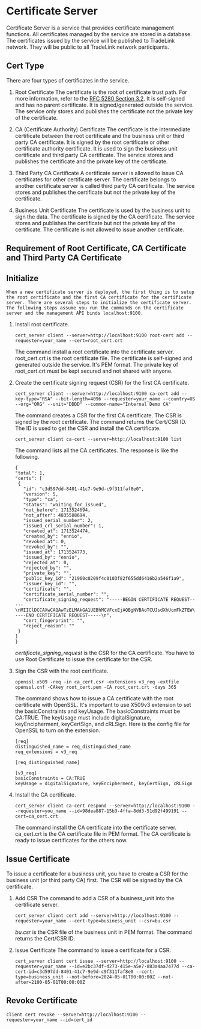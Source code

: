 # Certificate Server

Certificate Server is a service that provides certificate management functions. All certificates managed by the service are stored in a database. The certificates issued by the service will be published to TradeLink network. They will be public to all TradeLink network participants.

## Cert Type

There are four types of certificates in the service.

1. Root Certificate
   The certificate is the root of certificate trust path. For more information, refer to the [RFC 5280 Section 3.2](https://datatracker.ietf.org/doc/html/rfc5280#section-3.2). It is self-signed and has no parent certificate. It is signed/generated outside the service. The service only stores and publishes the certificate not the private key of the certificate.

1. CA (Certificate Authority) Certificate
   The certificate is the intermediate certificate between the root certificate and the business unit or third party CA certificate. It is signed by the root certificate or other certificate authority certificate. It is used to sign the business unit certificate and third party CA certificate. The service stores and publishes the certificate and the private key of the certificate.

1. Third Party CA Certificate
   A certificate server is allowed to issue CA certificates for other certificate server. The certificate belongs to another certificate server is called third party CA certificate. The service stores and publishes the certificate but not the private key of the certificate.

1. Business Unit Certificate
   The certificate is used by the business unit to sign the data. The certificate is signed by the CA certificate. The service stores and publishes the certificate but not the private key of the certificate. The certificate is not allowed to issue another certificate.

## Requirement of Root Certificate, CA Certificate and Third Party CA Certificate

## Initialize

    When a new certificate server is deployed, the first thing is to setup the root certificate and the first CA certificate for the certificate server. There are several steps to initialize the certificate server. The following steps assume you run the commands on the certificate server and the management API binds localhost:9100.

1. Install root certificate.

   ```
   cert_server client --server=http://localhost:9100 root-cert add --requester=your_name --cert=root_cert.crt
   ```

   The command install a root certificate into the certificate server. root_cert.crt is the root certificate file. The certificate is self-signed and generated outside the service. It's PEM format. The private key of root_cert.crt must be kept secured and not shared with anyone.

1. Create the certificate signing request (CSR) for the first CA certificate.

   ```
   cert_server client --server=http://localhost:9100 ca-cert add --key-type="RSA" --bit-length=4096 --requester=your_name --country=US --org="ORG" --unit="DDDD" --common-name="Internal Demo CA"
   ```

   The command creates a CSR for the first CA certificate. The CSR is signed by the root certificate. The command returns the Cert/CSR ID. The ID is used to get the CSR and install the CA certificate.

   ```
   cert_server client ca-cert --server=http://localhost:9100 list
   ```

   The command lists all the CA certificates. The response is like the following.

   ```
   {
   "total": 1,
   "certs": [
    {
      "id": "c3d597dd-8401-41c7-9e9d-c9f311faf8e0",
      "version": 5,
      "type": "ca",
      "status": "waiting_for_issued",
      "not_before": 1713524694,
      "not_after": 4835588694,
      "issued_serial_number": 2,
      "issued_crl_serial_number": 1,
      "created_at": 1713524474,
      "created_by": "ennio",
      "revoked_at": 0,
      "revoked_by": "",
      "issued_at": 1713524773,
      "issued_by": "ennio",
      "rejected_at": 0,
      "rejected_by": "",
      "private_key": "",
      "public_key_id": "21960c0209f4c0103f82f655dd6416b2a546f1a9",
      "issuer_key_id": "",
      "certificate": "",
      "certificate_serial_number": "",
      "certificate_signing_request": "-----BEGIN CERTIFICATE REQUEST-----\nMIIClDCCAXwCAQAwTzELMAkGA1UEBhMCVFcxEjAQBgNVBAoTCUJsdXhUcmFkZTEW\nMBQGA1UECxMNUkQgRGVwYXJ0bWVudDEUMBIGA1UEAxMLQmx1ZVggUkQgQ0EwggEi\nMA0GCSqGSIb3DQEBAQUAA4IBDwAwggEKAoIBAQC0OZXBrggqgp+o8oYYdARrTD4z\nJpP0Fa7Ms2jjbVphC4VuAGBf0emGgKL2CS0iB0vCrMqleFouQcbe3Fj/casNXa8B\nCyYgKbjD/Pv8aibV+rMYvkbpJ5Q82DrbCMQVXWdTOD/Wm7/8e/igW56wXKKWlOLV\nAajHQUCP7JmUKNKFqtPBSZkIWI8CyC8yfGgPo3OEJmDUyRKKirUkMlu1X49+aPnb\n7e5uETDkkVSktKq8k2sGs1nlT567c7MgGjOGn7uJT1rrx4sz38KNv0/Q4xkl3WVm\nzWbphldyJ4U8PXzGNkd+88t23DneRd0XkZNSXCYEzHBNDzqFQX0DTeqopBJVAgMB\nAAGgADANBgkqhkiG9w0BAQsFAAOCAQEAWIlqVq0h8WtYG4Pdl2oqqeq4FGxTumKE\ny1zrge7C4bko4p4WI2+ZCHEYowTpAJmjY+iyLFL8ENldN3gLZ659kI7P8A3dThbD\nyZUC8oqTi8768FRK6DgFf6ird0cxnDU8nD120wxjE0e6CiAxbtVU+rF3dg3AjiXi\npyRJ/1QsNloN+WDZkl07m1secwdMuaovgpQrv7erOLIu/TPyXcJSds37y42ZmNbz\nC/p/kHMHd0rlgwpnm5rVWlV3cYTFQh5z54HO5Qz7a8WyFld3uOk9YHDhZ61SXDRB\nCWgVzYlf2L/Etv7sKa0/m6tM6XiAr3DjykrxX0/CIuLZ8MpdYzMt8Q==\n-----END CERTIFICATE REQUEST-----\n",
      "cert_fingerprint": "",
      "reject_reason": ""
    }
   ]
   }
   ```

   _certificate_signing_request_ is the CSR for the CA certificate. You have to use Root Certificate to issue the certificate for the CSR.

1. Sign the CSR with the root certificate.

   ```
   openssl x509 -req -in ca_cert.csr -extensions v3_req -extfile openssl.cnf -CAkey root_cert.pem -CA root_cert.crt -days 365
   ```

   The command shows how to issue a CA certificate with the root certificate with OpenSSL.
   It's important to use X509v3 extension to set the basicConstraints and keyUsage. The basicConstraints must be CA:TRUE.
   The keyUsage must include digitalSignature, keyEncipherment, keyCertSign, and cRLSign.
   Here is the config file for OpenSSL to turn on the extension.

   ```
   [req]
   distinguished_name = req_distinguished_name
   req_extensions = v3_req

   [req_distinguished_name]

   [v3_req]
   basicConstraints = CA:TRUE
   keyUsage = digitalSignature, keyEncipherment, keyCertSign, cRLSign
   ```

1. Install the CA certificate.

   ```
   cert_server client ca-cert respond --server=http://localhost:9100 --requester=you_name --id=98dea887-15b3-4ffa-8dd3-51d92f499191 --cert=ca_cert.crt
   ```

   The command install the CA certificate into the certificate server. ca_cert.crt is the CA certificate file in PEM format.
   The CA certificate is ready to issue certificates for the others now.

## Issue Certificate

To issue a certificate for a business unit, you have to create a CSR for the business unit (or third party CA) first.
The CSR will be signed by the CA certificate.

1. Add CSR
   The command to add a CSR of a business_unit into the certificate server.

   ```
   cert_server client cert add --server=http://localhost:9100 --requester=your_name --cert-type=business_unit --csr=bu.csr
   ```

   _bu.csr_ is the CSR file of the business unit in PEM format. The command returns the Cert/CSR ID.

1. Issue Certificate
   The command to issue a certificate for a CSR.

   ```
   cert_server client cert issue --server=http://localhost:9100 --requester=your_name --id=e2bc37df-d273-415e-a5e7-883a4aa7477d --ca-cert-id=c3d597dd-8401-41c7-9e9d-c9f311faf8e0 --cert-type=business_unit --not-before=2024-05-01T00:00:00Z --not-after=2100-05-01T00:00:00Z
   ```

## Revoke Certificate

```
client cert revoke --server=http://localhost:9100 --requester=your_name --id=cert_id
```
